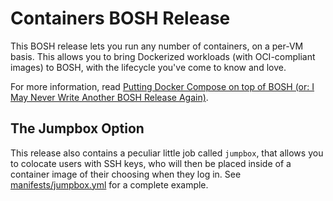 Containers BOSH Release
=======================

This BOSH release lets you run any number of containers, on a
per-VM basis.  This allows you to bring Dockerized workloads (with
OCI-compliant images) to BOSH, with the lifecycle you've come to
know and love.

For more information, read [Putting Docker Compose on top of
BOSH (or: I May Never Write Another BOSH Release Again)][1].

[1]: https://jameshunt.us/writings/docker-compose-on-bosh.html


## The Jumpbox Option

This release also contains a peculiar little job called `jumpbox`,
that allows you to colocate users with SSH keys, who will then be
placed inside of a container image of their choosing when they log
in.  See [manifests/jumpbox.yml](manifests/jumpbox.yml) for a
complete example.

